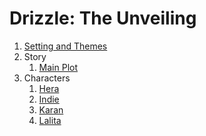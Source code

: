 # Drizzle: The Unveiling

1. [Setting and Themes](story/setting_and_themes.md)
2. Story
	1. [Main Plot](story/main_plot.md)
1. Characters
    1. [Hera](hera.md)
    2. [Indie](indie.md)
    3. [Karan](karan.md)
    4. [Lalita](lalita.md)